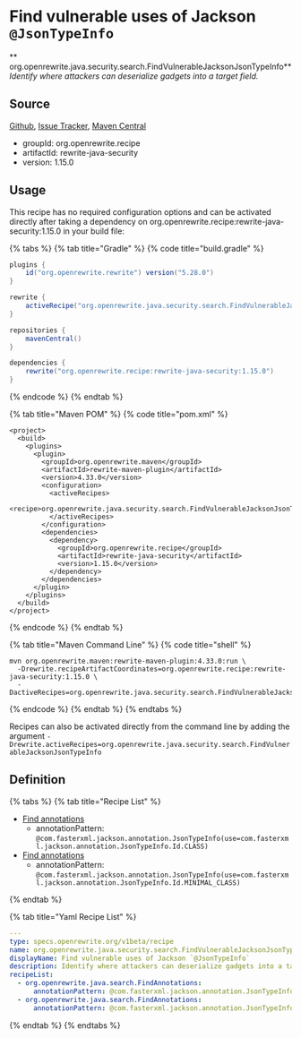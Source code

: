 # Find vulnerable uses of Jackson `@JsonTypeInfo`

** org.openrewrite.java.security.search.FindVulnerableJacksonJsonTypeInfo**
_Identify where attackers can deserialize gadgets into a target field._

## Source

[Github](https://github.com/openrewrite/rewrite-java-security), [Issue Tracker](https://github.com/openrewrite/rewrite-java-security/issues), [Maven Central](https://search.maven.org/artifact/org.openrewrite.recipe/rewrite-java-security/1.15.0/jar)

* groupId: org.openrewrite.recipe
* artifactId: rewrite-java-security
* version: 1.15.0


## Usage

This recipe has no required configuration options and can be activated directly after taking a dependency on org.openrewrite.recipe:rewrite-java-security:1.15.0 in your build file:

{% tabs %}
{% tab title="Gradle" %}
{% code title="build.gradle" %}
```groovy
plugins {
    id("org.openrewrite.rewrite") version("5.28.0")
}

rewrite {
    activeRecipe("org.openrewrite.java.security.search.FindVulnerableJacksonJsonTypeInfo")
}

repositories {
    mavenCentral()
}

dependencies {
    rewrite("org.openrewrite.recipe:rewrite-java-security:1.15.0")
}
```
{% endcode %}
{% endtab %}

{% tab title="Maven POM" %}
{% code title="pom.xml" %}
```markup
<project>
  <build>
    <plugins>
      <plugin>
        <groupId>org.openrewrite.maven</groupId>
        <artifactId>rewrite-maven-plugin</artifactId>
        <version>4.33.0</version>
        <configuration>
          <activeRecipes>
            <recipe>org.openrewrite.java.security.search.FindVulnerableJacksonJsonTypeInfo</recipe>
          </activeRecipes>
        </configuration>
        <dependencies>
          <dependency>
            <groupId>org.openrewrite.recipe</groupId>
            <artifactId>rewrite-java-security</artifactId>
            <version>1.15.0</version>
          </dependency>
        </dependencies>
      </plugin>
    </plugins>
  </build>
</project>
```
{% endcode %}
{% endtab %}

{% tab title="Maven Command Line" %}
{% code title="shell" %}
```shell
mvn org.openrewrite.maven:rewrite-maven-plugin:4.33.0:run \
  -Drewrite.recipeArtifactCoordinates=org.openrewrite.recipe:rewrite-java-security:1.15.0 \
  -DactiveRecipes=org.openrewrite.java.security.search.FindVulnerableJacksonJsonTypeInfo
```
{% endcode %}
{% endtab %}
{% endtabs %}

Recipes can also be activated directly from the command line by adding the argument `-Drewrite.activeRecipes=org.openrewrite.java.security.search.FindVulnerableJacksonJsonTypeInfo`

## Definition

{% tabs %}
{% tab title="Recipe List" %}
* [Find annotations](../../../java/search/findannotations.md)
  * annotationPattern: `@com.fasterxml.jackson.annotation.JsonTypeInfo(use=com.fasterxml.jackson.annotation.JsonTypeInfo.Id.CLASS)`
* [Find annotations](../../../java/search/findannotations.md)
  * annotationPattern: `@com.fasterxml.jackson.annotation.JsonTypeInfo(use=com.fasterxml.jackson.annotation.JsonTypeInfo.Id.MINIMAL_CLASS)`

{% endtab %}

{% tab title="Yaml Recipe List" %}
```yaml
---
type: specs.openrewrite.org/v1beta/recipe
name: org.openrewrite.java.security.search.FindVulnerableJacksonJsonTypeInfo
displayName: Find vulnerable uses of Jackson `@JsonTypeInfo`
description: Identify where attackers can deserialize gadgets into a target field.
recipeList:
  - org.openrewrite.java.search.FindAnnotations:
      annotationPattern: @com.fasterxml.jackson.annotation.JsonTypeInfo(use=com.fasterxml.jackson.annotation.JsonTypeInfo.Id.CLASS)
  - org.openrewrite.java.search.FindAnnotations:
      annotationPattern: @com.fasterxml.jackson.annotation.JsonTypeInfo(use=com.fasterxml.jackson.annotation.JsonTypeInfo.Id.MINIMAL_CLASS)

```
{% endtab %}
{% endtabs %}
